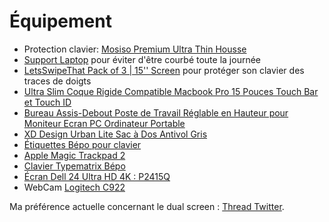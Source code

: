 # Équipement

- Protection clavier: [Mosiso Premium Ultra Thin Housse](https://www.amazon.fr/dp/B074K3FNJF)
- [Support Laptop](https://www.amazon.fr/gp/product/B074M3FYF8/) pour éviter d'être courbé toute la journée
- [LetsSwipeThat Pack of 3 | 15'' Screen](https://www.amazon.fr/gp/product/B073TLB51X/) pour protéger son clavier des traces de doigts
- [Ultra Slim Coque Rigide Compatible Macbook Pro 15 Pouces Touch Bar et Touch ID](https://www.amazon.fr/gp/product/B01MTNEPGW/)
- [Bureau Assis-Debout Poste de Travail Réglable en Hauteur pour Moniteur Ecran PC Ordinateur Portable](https://www.amazon.fr/FITUEYES-Assis-Debout-R%C3%A9glable-Ordinateur-SD208001WB/dp/B07G872V2R/)
- [XD Design Urban Lite Sac à Dos Antivol Gris](https://www.amazon.fr/gp/product/B07BDPDL67/)
- [Étiquettes Bépo pour clavier](https://beaujoie.com/boutique/01183/)
- [Apple Magic Trackpad 2](https://www.amazon.fr/Apple-MJ2R2Z-A-Magic-Trackpad/dp/B016MUBL4U/)
- [Clavier Typematrix Bépo](http://typematrix.com/bepo/)
- [Écran Dell 24 Ultra HD 4K : P2415Q](https://www.dell.com/fr-fr/shop/%C3%A9cran-dell-24-ultra-hd-4k-p2415q/apd/210-adyv/moniteurs-et-accessoires-de-moniteur)
- WebCam [Logitech C922](https://www.logitech.fr/fr-fr/product/c922-pro-stream-webcam)

Ma préférence actuelle concernant le dual screen : [Thread Twitter](https://twitter.com/klein_stephane/status/1241311909250555911).
